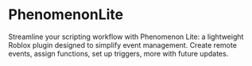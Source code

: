 # PhenomenonLite
Streamline your scripting workflow with Phenomenon Lite: a lightweight Roblox plugin designed to simplify event management. Create remote events, assign functions, set up triggers, more with future updates.
